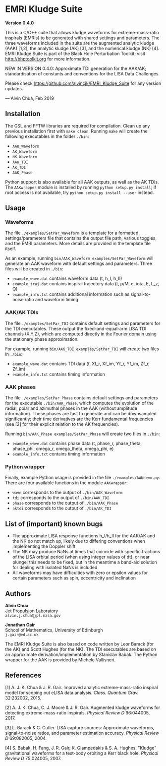 # EMRI Kludge Suite

**Version 0.4.0**

This is a C/C++ suite that allows kludge waveforms for extreme-mass-ratio inspirals (EMRIs) to be generated with shared settings and parameters. The three waveforms included in the suite are the augmented analytic kludge (AAK) [1,2], the analytic kludge (AK) [3], and the numerical kludge (NK) [4]. EMRI Kludge Suite is part of the Black Hole Perturbation Toolkit; visit http://bhptoolkit.org for more information.

NEW IN VERSION 0.4.0: Approximate TDI generation for the AAK/AK; standardisation of constants and conventions for the LISA Data Challenges.

Please check https://github.com/alvincjk/EMRI_Kludge_Suite for any version updates.

&mdash; Alvin Chua, Feb 2019

## Installation

The GSL and FFTW libraries are required for compilation. Clean up any previous installation first with `make clean`. Running `make` will create the following executables in the folder `./bin`:

- `AAK_Waveform`
- `AK_Waveform`
- `NK_Waveform`
- `AAK_TDI`
- `AK_TDI`
- `AAK_Phase`

Python support is also available for all AAK outputs, as well as the AK TDIs. The `AAKwrapper` module is installed by running `python setup.py install`; if root access is not available, try `python setup.py install --user` instead.

## Usage

### Waveforms

The file `./examples/SetPar_Waveform` is a template for a formatted settings/parameters file that contains the output file path, various toggles, and the EMRI parameters. More details are provided in the template file itself.

As an example, running `bin/AAK_Waveform examples/SetPar_Waveform` will generate an AAK waveform with default settings and parameters. Three files will be created in `./bin`:

- `example_wave.dat` contains waveform data (t, h_I, h_II)
- `example_traj.dat` contains inspiral trajectory data (t, p/M, e, iota, E, L_z, Q)
- `example_info.txt` contains additional information such as signal-to-noise ratio and waveform timing

### AAK/AK TDIs

The file `./examples/SetPar_TDI` contains default settings and parameters for the TDI executables. These output the fixed-and-equal-arm LISA TDI channels (X,Y,Z), which are computed directly in the Fourier domain using the stationary phase approximation.

For example, running `bin/AAK_TDI examples/SetPar_TDI` will create two files in `./bin`:

- `example_wave.dat` contains TDI data (f, Xf_r, Xf_im, Yf_r, Yf_im, Zf_r, Zf_im)
- `example_info.txt` contains timing information

### AAK phases

The file `./examples/SetPar_Phase` contains default settings and parameters for the executable `./bin/AAK_Phase`, which computes the evolution of the radial, polar and azimuthal phases in the AAK (without amplitude information). These phases are fast to generate and can be downsampled significantly; their time derivatives are the Kerr fundamental frequencies (see [2] for their explicit relation to the AK frequencies).

Running `bin/AAK_Phase examples/SetPar_Phase` will create two files in `./bin`:

- `example_wave.dat` contains phase data (t, phase_r, phase_theta, phase_phi, omega_r, omega_theta, omega_phi, e)
- `example_info.txt` contains timing information

### Python wrapper

Finally, example Python usage is provided in the file `./examples/AAKdemo.py`. There are four available functions in the module `AAKwrapper`:

- `wave` corresponds to the output of `./bin/AAK_Waveform`
- `tdi` corresponds to the output of `./bin/AAK_TDI`
- `phase` corresponds to the output of `./bin/AAK_Phase`
- `aktdi` corresponds to the output of `./bin/AK_TDI`

## List of (important) known bugs

- The approximate LISA response functions h_I/h_II for the AAK/AK and the NK do not match up, likely due to differing conventions when implementing the Doppler shift
- The NK may produce NaNs at times that coincide with specific fractions of the LISA orbital period (when using integer values of dt), or near plunge; this needs to be fixed, but in the meantime a band-aid solution for dealing with isolated NaNs is included
- All waveforms may have difficulties with zero or epsilon values for certain parameters such as spin, eccentricity and inclination

## Authors

**Alvin Chua**  
Jet Propulsion Laboratory  
`alvin.j.chua@jpl.nasa.gov`

**Jonathan Gair**  
School of Mathematics, University of Edinburgh  
`j.gair@ed.ac.uk`

The EMRI Kludge Suite is also based on code written by Leor Barack (for the AK) and Scott Hughes (for the NK). The TDI executables are based on an approximate derivation/implementation by Stanislav Babak. The Python wrapper for the AAK is provided by Michele Vallisneri.

## References

[1] A. J. K. Chua & J. R. Gair. Improved analytic extreme-mass-ratio inspiral model for scoping out eLISA data analysis. *Class. Quantum Grav.* 32:232002, 2015.

[2] A. J. K. Chua, C. J. Moore & J. R. Gair. Augmented kludge waveforms for detecting extreme-mass-ratio inspirals. *Physical Review D* 96:044005, 2017.

[3] L. Barack & C. Cutler. LISA capture sources: Approximate waveforms, signal-to-noise ratios, and parameter estimation accuracy. *Physical Review D* 69:082005, 2004.

[4] S. Babak, H. Fang, J. R. Gair, K. Glampedakis & S. A. Hughes. "Kludge" gravitational waveforms for a test-body orbiting a Kerr black hole. *Physical Review D* 75:024005, 2007.
